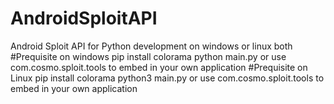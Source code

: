 # AndroidSploitAPI
Android Sploit API for Python development on windows or linux both
#Prequisite on windows
pip install colorama
python main.py
or use com.cosmo.sploit.tools to embed in your own application
#Prequisite on Linux
pip install colorama
python3 main.py
or use com.cosmo.sploit.tools to embed in your own application
